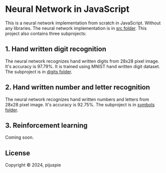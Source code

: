 # Neural Network in JavaScript

This is a neural network implementation from scratch in JavaScript. Without any libraries.
The neural network implementation is in [src folder](src/).
This project also contains three subprojects:

## 1. Hand written digit recognition

The neural network recognizes hand written digits from 28x28 pixel image.
It's accuracy is 97.79%. It is trained using MNIST hand written digit dataset. The subproject is in [digits folder](digits/).

## 2. Hand written number and letter recognition

The neural network recognizes hand written numbers and letters from 28x28 pixel image.
It's accuracy is 92.75%. The subproject is in [symbols folder](symbols/).

## 3. Reinforcement learning

Coming soon.

## License

Copyright © 2024, pijuspie